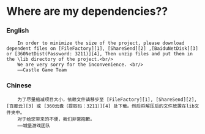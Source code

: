 ﻿# Where are my dependencies??

### English

        In order to minimize the size of the project, please download dependent files on [FileFactory][1], [ShareSend][2] ,[BaiduNetDisk][3] or [360NetDist(Password: 3211)][4], Then unzip files and put them in the \lib directory of the project.<br/>
        We are very sorry for the inconvenience. <br/>
        ——Castle Game Team

### Chinese

        为了尽量缩减项目大小，依赖文件请移步至 [FileFactory][1], [ShareSend][2], [百度云][3] 或 [360云盘（提取码：3211）][4] 处下载。然后将解压后的文件放置在lib文件夹中。
        对于给您带来的不便，我们非常抱歉。
        ——城堡游戏团队


  [1]: http://www.filefactory.com/file/57hfyecdyks7/lib.7z
  [2]: http://sharesend.com/3melmlnc
  [3]: https://pan.baidu.com/s/1sljCirr
  [4]: https://yunpan.cn/c6sITGIGxDmHT